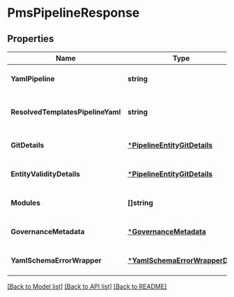 # PmsPipelineResponse

## Properties
Name | Type | Description | Notes
------------ | ------------- | ------------- | -------------
**YamlPipeline** | **string** |  | [optional] [default to null]
**ResolvedTemplatesPipelineYaml** | **string** | Pipeline YAML after resolving templates | [optional] [default to null]
**GitDetails** | [***PipelineEntityGitDetails**](PipelineEntityGitDetails.md) |  | [optional] [default to null]
**EntityValidityDetails** | [***PipelineEntityGitDetails**](PipelineEntityGitDetails.md) |  | [optional] [default to null]
**Modules** | **[]string** |  | [optional] [default to null]
**GovernanceMetadata** | [***GovernanceMetadata**](GovernanceMetadata.md) |  | [optional] [default to null]
**YamlSchemaErrorWrapper** | [***YamlSchemaErrorWrapperDto**](YamlSchemaErrorWrapperDTO.md) |  | [optional] [default to null]

[[Back to Model list]](../README.md#documentation-for-models) [[Back to API list]](../README.md#documentation-for-api-endpoints) [[Back to README]](../README.md)

